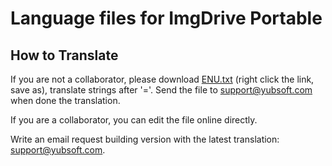 # Language files for ImgDrive Portable

## How to Translate
If you are not a collaborator, please download [ENU.txt](https://raw.githubusercontent.com/dvdforge/imgdrive_translations/master/ImgDrivePortable/ENU.txt) (right click the link, save as), translate strings after '='. Send the file to support@yubsoft.com when done the translation.

If you are a collaborator, you can edit the file online directly.

Write an email request building version with the latest translation: support@yubsoft.com.